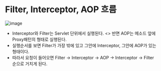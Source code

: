 # Filter, Interceptor, AOP 흐름

![image](https://user-images.githubusercontent.com/74396651/227753543-36ec281b-4073-43d1-ad85-c4a69cd50bdd.png)

- Interceptor와 Filter는 Servlet 단위에서 실행된다. <> 반면 AOP는 메소드 앞에 Proxy패턴의 형태로 실행된다.
- 실행순서를 보면 Filter가 가장 밖에 있고 그안에 Interceptor, 그안에 AOP가 있는 형태이다.
- 따라서 요청이 들어오면 Filter → Interceptor → AOP → Interceptor → Filter 순으로 거치게 된다.


